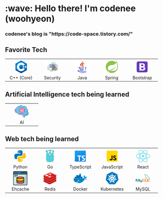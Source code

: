 <h1 align="left" id="codenee-title">:wave: Hello there! I'm codenee (woohyeon)</h1>
<h3 align="left"> codenee's blog is "https://code-space.tistory.com/" </h3>


<h2> Favorite Tech </h2>
<table>
  <tr>
     <td align="center" width="96">
      <a href="#codenee-tech">
        <img src="./img/cplusplus-original.svg" width="48" height="48" alt="C++" />
      </a>
      <br>C++&nbsp;(Core)
    </td>
    <td align="center" width="96">
      <a href="#codenee-tech">
        <img src="./img/securityLock.png" width="48" height="48" alt="Security" />
      </a>
      <br>Security
    </td>
     <td align="center" width="96">
      <a href="#codenee-tech">
        <img src="./img/java-original.svg" width="48" height="48" alt="Java" />
      </a>
      <br>Java
    </td>
     <td align="center" width="96">
      <a href="#codenee-tech">
        <img src="./img/springboot-original.svg" width="48" height="48" alt="Spring Boot" />
      </a>
      <br>Spring
    </td>
     <td align="center" width="96">
      <a href="#codenee-tech">
        <img src="./img/bootstrap-plain.svg" width="48" height="48" alt="Bootstrap" />
      </a>
      <br>Bootstrap
    </td>
  </tr>
 </table>
 
 <h2> Artificial Intelligence tech being learned</h2>
  <table>
  <tr>
    <td align="center" width="96">
      <a href="#codenee-tech">
        <img src="./img/artificial_intelligence-original.png" width="48" height="48" alt="AI" />
      </a>
      <br>AI
    </td>
  </tr>
 </table>


<h2> Web tech being learned</h2>
<table>
  <tr>
    <td align="center" width="96">
      <a href="#codenee-tech">
        <img src="./img/python-original.gif" width="48" height="48" alt="Python" />
      </a>
      <br>Python
    </td>
    <td align="center" width="96">
      <a href="#codenee-tech">
        <img src="./img/go-flat.svg" width="48" height="48" alt="Golang" />
      </a>
      <br>Go
    </td>
     <td align="center" width="96">
      <a href="#codenee-tech">
        <img src="./img/typescript-original.svg" width="48" height="48" alt="TypeScript" />
      </a>
      <br>TypeScript
    </td>
    <td align="center" width="96">
      <a href="#codenee-tech">
        <img src="./img/javascript-original.svg" width="48" height="48" alt="JavaScript" />
      </a>
      <br>JavaScript
    </td>
    <td align="center" width="96">
      <a href="#codenee-tech" >
        <img src="./img/react-original.svg" width="48" height="48" alt="React" />
      </a>
      <br>React
    </td>
    </tr>
    <tr>
     <td align="center" width="96"> 
      <a href="#codenee-tech" >
        <img src="./img/ehcache-cacheMomory.png" width="48" height="48" alt="Ehcache" />
      </a>
      <br>Ehcache
    </td>
    <td align="center" width="96"> 
      <a href="#codenee-tech" >
        <img src="./img/redis-original.svg" width="48" height="48" alt="Redis" />
      </a>
      <br>Redis
    </td>
    <td align="center" width="96"> 
      <a href="#codenee-tech" >
        <img src="./img/docker-original.svg" width="48" height="48" alt="Docker" />
      </a>
      <br>Docker
    </td>
    <td align="center" width="96">
      <a href="#codenee-tech" >
        <img src="./img/kubernetes-original.svg" width="48" height="48" alt="Kubernetes" />
      </a>
      <br>Kubernetes
    </td>
    <td align="center"  width="96">
      <a href="#codenee-tech">
        <img src="./img/mysql-original.svg" width="48" height="48" alt="MySQL" />
      </a>
      <br>MySQL
    </td>
  </tr>
</table>



<!--
**codenee/codenee** is a ✨ _special_ ✨ repository because its `README.md` (this file) appears on your GitHub profile.

Here are some ideas to get you started:

- 🔭 I’m currently working on ...
- 🌱 I’m currently learning ...
- 👯 I’m looking to collaborate on ...
- 🤔 I’m looking for help with ...
- 💬 Ask me about ...
- 📫 How to reach me: ...
- 😄 Pronouns: ...
- ⚡ Fun fact: ...

<p>
  <img src="https://img.shields.io/badge/Swift-F05138?style=flat-square&logo=Swift&logoColor=white"/>
</p>

<p>
  <img src="https://img.shields.io/badge/c++-00599C?style=flat-square&logo=c++&logoColor=white"/>
</p>

![iOS badge](https://img.shields.io/badge/iOS-13.0%2B-green)
![c++](https://img.shields.io/badge/-c++-00599C?style=for-the-badge&logo=c++&logoColor=ffffff)
-->
